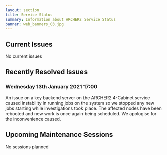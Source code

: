 ```yaml
---
layout: section
title: Service Status
summary: Information about ARCHER2 Service Status
banner: web_banners_03.jpg
---
```


## Current Issues

No current issues


## Recently Resolved Issues

### Wednesday 13th January 2021 17:00

An issue on a key backend server on the ARCHER2 4-Cabinet service caused instability in running jobs on the system so we stopped any new jobs starting while investigations took place. The affected nodes have been rebooted and new work is once again being scheduled.
We apologise for the inconvenience caused.


## Upcoming Maintenance Sessions

No sessions planned
